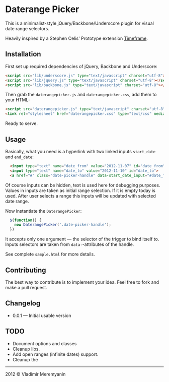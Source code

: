 # Daterange Picker

This is a minimalist-style jQuery/Backbone/Underscore plugin for visual date range selectors.

Heavily inspired by a Stephen Celis' Prototype extension [Timeframe](http://stephencelis.github.com/timeframe/).

## Installation

First set up required dependencies of jQuery, Backbone and Underscore:

```html
<script src="lib/underscore.js" type="text/javascript" charset="utf-8"></script>
<script src="lib/jquery.js" type="text/javascript" charset="utf-8"></script>
<script src="lib/backbone.js" type="text/javascript" charset="utf-8"></script>
```

Then grab the `daterangepicker.js` and `daterangepicker.css`, add them to your HTML:

```html
<script src="daterangepicker.js" type="text/javascript" charset="utf-8"></script>
<link rel="stylesheet" href="daterangepicker.css" type="text/css" media="screen">
```

Ready to serve.

## Usage

Basically, what you need is a hyperlink with two linked inputs `start_date` and `end_date`:

```html
  <input type="text" name="date_from" value="2012-11-07" id="date_from"> — 
  <input type="text" name="date_to" value="2012-11-10" id="date_to">
  <a href="#" class="date-picker-handle" data-start_date_input="#date_from" data-end_date_input="#date_to">show datepicker</a>
```

Of course inputs can be hidden, text is used here for debugging purposes. Values in inputs are taken as initial range selection. If it is empty today is used. After user selects a range this inputs will be updated with selected date range.

Now instantiate the `DaterangePicker`:

```javascript
  $(function() {
    new DaterangePicker('.date-picker-handle');
  })
```

It accepts only one argument — the selector of the trigger to bind itself to. Inputs selectors are taken from `data-`-attributes of the handle.

See complete `sample.html` for more details.

## Contributing

The best way to contribute is to implement your idea. Feel free to fork and make a pull request.

## Changelog

* 0.0.1 — Initial usable version 

## TODO

* Document options and classes
* Cleanup libs.
* Add open ranges (infinite dates) support.
* Cleanup the 

---

2012 © Vladimir Meremyanin
